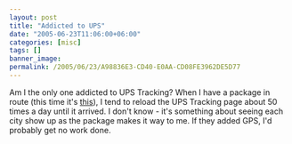 ```yaml
---
layout: post
title: "Addicted to UPS"
date: "2005-06-23T11:06:00+06:00"
categories: [misc]
tags: []
banner_image: 
permalink: /2005/06/23/A98836E3-CD40-E0AA-CD08FE3962DE5D77
---
```


Am I the only one addicted to UPS Tracking? When I have a package in route (this time it's <a href="http://www.amazon.com/exec/obidos/tg/detail/-/B0006TI9WG/002-5827188-6427215?%5Fencoding=UTF8&v=glance">this</a>), I tend to reload the UPS Tracking page about 50 times a day until it arrived. I don't know - it's something about seeing each city show up as the package makes it way to me. If they added GPS, I'd probably get no work done.